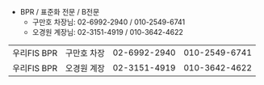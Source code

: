 - BPR / 표준화 전문 / B전문
	- 구만호 차장님: 02-6992-2940 / 010-2549-6741
	- 오경원 계장님: 02-3151-4919 / 010-3642-4622

|           |        |              |               |
| --------- | ------ | ------------ | ------------- |
| 우리FIS BPR | 구만호 차장 | 02-6992-2940 | 010-2549-6741 |
| 우리FIS BPR | 오경원 계장 | 02-3151-4919 | 010-3642-4622 |

